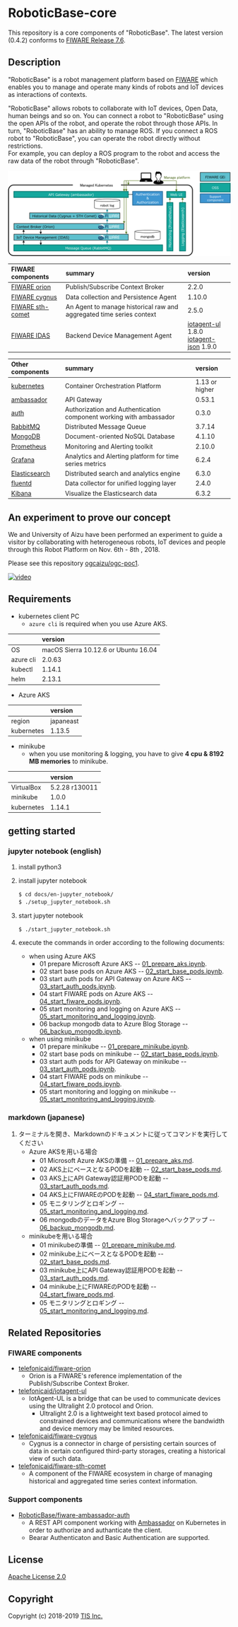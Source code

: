 # RoboticBase-core

This repository is a core components of "RoboticBase". The latest version (0.4.2) conforms to [FIWARE Release 7.6](https://github.com/FIWARE/catalogue/releases/tag/FIWARE_7.6).

## Description
"RoboticBase" is a robot management platform based on [FIWARE](http://www.fiware.org/) which enables you to manage and operate many kinds of robots and IoT devices as interactions of contexts.

"RoboticBase" allows robots to collaborate with IoT devices, Open Data, human beings and so on. You can connect a robot to "RoboticBase" using the open APIs of the robot, and operate the robot through those APIs. In turn, "RoboticBase" has an ability to manage ROS. If you connect a ROS robot to "RoboticBase", you can operate the robot directly without restrictions.  
For example, you can deploy a ROS program to the robot and access the raw data of the robot through "RoboticBase".

![roboticbase-core-architecture.png](/docs/images/roboticbase-core-architecture.png)


|FIWARE components|summary|version|
|:--|:--|:--|
|[FIWARE orion](https://catalogue-server.fiware.org/enablers/publishsubscribe-context-broker-orion-context-broker)|Publish/Subscribe Context Broker|2.2.0|
|[FIWARE cygnus](https://catalogue-server.fiware.org/enablers/cygnus)|Data collection and Persistence Agent|1.10.0|
|[FIWARE sth-comet](https://catalogue-server.fiware.org/enablers/sth-comet)|An Agent to manage historical raw and aggregated time series context|2.5.0|
|[FIWARE IDAS](https://catalogue-server.fiware.org/enablers/backend-device-management-idas)|Backend Device Management Agent|[iotagent-ul](https://fiware-iotagent-ul.readthedocs.io/en/latest/) 1.8.0 <br/> [iotagent-json](https://fiware-iotagent-json.readthedocs.io/en/latest/) 1.9.0|

|Other components|summary|version|
|:--|:--|:--|
|[kubernetes](https://kubernetes.io/)|Container Orchestration Platform|1.13 or higher|
|[ambassador](https://www.getambassador.io/)|API Gateway|0.53.1|
|[auth](https://github.com/RoboticBase/fiware-ambassador-auth)|Authorization and Authentication component working with ambassador|0.3.0|
|[RabbitMQ](https://www.rabbitmq.com/)|Distributed Message Queue|3.7.14|
|[MongoDB](https://www.mongodb.com/)|Document-oriented NoSQL Database|4.1.10|
|[Prometheus](https://prometheus.io/)|Monitoring and Alerting toolkit|2.10.0|
|[Grafana](https://grafana.com/)|Analytics and Alerting platform for time series metrics|6.2.4|
|[Elasticsearch](https://www.elastic.co/products/elasticsearch)|Distributed search and analytics engine|6.3.0|
|[fluentd](https://www.fluentd.org/)|Data collector for unified logging layer|2.4.0|
|[Kibana](https://www.elastic.co/products/kibana)|Visualize the Elasticsearch data|6.3.2|

## An experiment to prove our concept
We and University of Aizu have been performed an experiment to guide a visitor by collaborating with heterogeneous robots, IoT devices and people through this Robot Platform on Nov. 6th - 8th , 2018.

Please see this repository [ogcaizu/ogc-poc1](https://github.com/ogcaizu/ogc-poc1).

[![video](http://img.youtube.com/vi/D9NPxxYgPa0/0.jpg)](https://youtu.be/D9NPxxYgPa0)

## Requirements

* kubernetes client PC
    * `azure cli` is required when you use Azure AKS.

||version|
|:--|:--|
|OS|macOS Sierra 10.12.6 or Ubuntu 16.04|
|azure cli|2.0.63|
|kubectl|1.14.1|
|helm|2.13.1|

* Azure AKS

||version|
|:--|:--|
|region|japaneast|
|kubernetes|1.13.5|

* minikube
    * when you use monitoring & logging, you have to give **4 cpu & 8192 MB memories** to minikube.

||version|
|:--|:--|
|VirtualBox|5.2.28 r130011|
|minikube|1.0.0|
|kubernetes|1.14.1|

## getting started
### jupyter notebook (english)
1. install python3

1. install jupyter notebook

    ```bash
    $ cd docs/en-jupyter_notebook/
    $ ./setup_jupyter_notebook.sh
    ```
1. start jupyter notebook

    ```bash
    $ ./start_jupyter_notebook.sh
    ```

1. execute the commands in order according to the following documents:
    * when using Azure AKS
        * 01 prepare Microsoft Azure AKS -- [01_prepare_aks.ipynb](/docs/en-jupyter_notebook/azure_aks/01_prepare_aks.ipynb).
        * 02 start base pods on Azure AKS -- [02_start_base_pods.ipynb](/docs/en-jupyter_notebook/azure_aks/02_start_base_pods.ipynb).
        * 03 start auth pods for API Gateway on Azure AKS -- [03_start_auth_pods.ipynb](/docs/en-jupyter_notebook/azure_aks/03_start_auth_pods.ipynb).
        * 04 start FIWARE pods on Azure AKS -- [04_start_fiware_pods.ipynb](/docs/en-jupyter_notebook/azure_aks/04_start_fiware_pods.ipynb).
        * 05 start monitoring and logging on Azure AKS -- [05_start_monitoring_and_logging.ipynb](/docs/en-jupyter_notebook/azure_aks/05_start_monitoring_and_logging.ipynb).
        * 06 backup mongodb data to Azure Blog Storage -- [06_backup_mongodb.ipynb](/docs/en-jupyter_notebook/azure_aks/06_backup_mongodb.ipynb).
    * when using minikube
        * 01 prepare minikube -- [01_prepare_minikube.ipynb](/docs/en-jupyter_notebook/minikube/01_prepare_minikube.ipynb).
        * 02 start base pods on minikube -- [02_start_base_pods.ipynb](/docs/en-jupyter_notebook/minikube/02_start_base_pods.ipynb).
        * 03 start auth pods for API Gateway on minikube -- [03_start_auth_pods.ipynb](/docs/en-jupyter_notebook/minikube/03_start_auth_pods.ipynb).
        * 04 start FIWARE pods on minikube -- [04_start_fiware_pods.ipynb](/docs/en-jupyter_notebook/minikube/04_start_fiware_pods.ipynb).
        * 05 start monitoring and logging on minikube -- [05_start_monitoring_and_logging.ipynb](/docs/en-jupyter_notebook/minikube/05_start_monitoring_and_logging.ipynb).

### markdown (japanese)
1. ターミナルを開き、Markdownのドキュメントに従ってコマンドを実行してください
    * Azure AKSを用いる場合
        * 01 Microsoft Azure AKSの準備 -- [01_prepare_aks.md](/docs/ja-markdown/azure_aks/01_prepare_aks.md).
        * 02 AKS上にベースとなるPODを起動 -- [02_start_base_pods.md](/docs/ja-markdown/azure_aks/02_start_base_pods.md).
        * 03 AKS上にAPI Gateway認証用PODを起動 -- [03_start_auth_pods.md](/docs/ja-markdown/azure_aks/03_start_auth_pods.md).
        * 04 AKS上にFIWAREのPODを起動 -- [04_start_fiware_pods.md](/docs/ja-markdown/azure_aks/04_start_fiware_pods.md).
        * 05 モニタリングとロギング -- [05_start_monitoring_and_logging.md](/docs/ja-markdown/azure_aks/05_start_monitoring_and_logging.md).
        * 06 mongodbのデータをAzure Blog Storageへバックアップ -- [06_backup_mongodb.md](/docs/ja-markdown/azure_aks/06_backup_mongodb.md).
    * minikubeを用いる場合
        * 01 minikubeの準備 -- [01_prepare_minikube.md](/docs/ja-markdown/minikube/01_prepare_minikube.md).
        * 02 minikube上にベースとなるPODを起動 -- [02_start_base_pods.md](/docs/ja-markdown/minikube/02_start_base_pods.md).
        * 03 minikube上にAPI Gateway認証用PODを起動 -- [03_start_auth_pods.md](/docs/ja-markdown/minikube/03_start_auth_pods.md).
        * 04 minikube上にFIWAREのPODを起動 -- [04_start_fiware_pods.md](/docs/ja-markdown/minikube/04_start_fiware_pods.md).
        * 05 モニタリングとロギング -- [05_start_monitoring_and_logging.md](/docs/ja-markdown/minikube/05_start_monitoring_and_logging.md).

## Related Repositories
### FIWARE components
* [telefonicaid/fiware-orion](https://github.com/telefonicaid/fiware-orion)
    * Orion is a FIWARE's reference implementation of the Publish/Subscribe Context Broker.
* [telefonicaid/iotagent-ul](https://github.com/telefonicaid/iotagent-ul)
    * IotAgent-UL is a bridge that can be used to communicate devices using the Ultralight 2.0 protocol and Orion.
        * Ultralight 2.0 is a lightweight text based protocol aimed to constrained devices and communications where the bandwidth and device memory may be limited resources.
* [telefonicaid/fiware-cygnus](https://github.com/telefonicaid/fiware-cygnus)
    * Cygnus is a connector in charge of persisting certain sources of data in certain configured third-party storages, creating a historical view of such data.
* [telefonicaid/fiware-sth-comet](https://github.com/telefonicaid/fiware-sth-comet)
    * A component of the FIWARE ecosystem in charge of managing historical and aggregated time series context information.

### Support components
* [RoboticBase/fiware-ambassador-auth](https://github.com/RoboticBase/fiware-ambassador-auth)
    * A REST API component working with [Ambassador](https://www.getambassador.io/) on Kubernetes in order to authorize and authanticate the client.
    * Bearar Authenticaton and Basic Authentication are supported.

## License

[Apache License 2.0](/LICENSE)

## Copyright
Copyright (c) 2018-2019 [TIS Inc.](https://www.tis.co.jp/)
